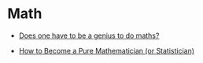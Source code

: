 # Math

* [Does one have to be a genius to do maths?](https://terrytao.wordpress.com/career-advice/does-one-have-to-be-a-genius-to-do-maths/)

* [How to Become a Pure Mathematician (or Statistician)](http://hbpms.blogspot.com/)
